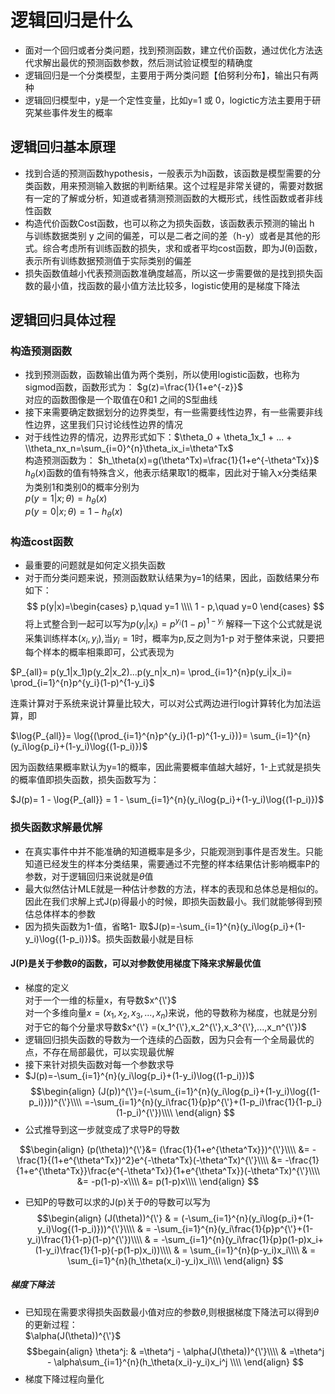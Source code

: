 # 逻辑回归是什么
  - 面对一个回归或者分类问题，找到预测函数，建立代价函数，通过优化方法迭代求解出最优的预测函数参数，然后测试验证模型的精确度
  - 逻辑回归是一个分类模型，主要用于两分类问题【伯努利分布】，输出只有两种
  - 逻辑回归模型中，y是一个定性变量，比如y=1 或 0，logictic方法主要用于研究某些事件发生的概率
## 逻辑回归基本原理
  - 找到合适的预测函数hypothesis，一般表示为h函数，该函数是模型需要的分类函数，用来预测输入数据的判断结果。这个过程是非常关键的，需要对数据有一定的了解或分析，知道或者猜测预测函数的大概形式，线性函数或者非线性函数
  - 构造代价函数Cost函数，也可以称之为损失函数，该函数表示预测的输出 h 与训练数据类别 y 之间的偏差，可以是二者之间的差（h-y）或者是其他的形式。综合考虑所有训练函数的损失，求和或者平均cost函数，即为J(θ)函数，表示所有训练数据预测值于实际类别的偏差
  - 损失函数值越小代表预测函数准确度越高，所以这一步需要做的是找到损失函数的最小值，找函数的最小值方法比较多，logistic使用的是梯度下降法
## 逻辑回归具体过程
### 构造预测函数
  - 找到预测函数，函数输出值为两个类别，所以使用logistic函数，也称为sigmod函数，函数形式为：
                                    $g(z)=\frac{1}{1+e^{-z}}$  
                                    对应的函数图像是一个取值在0和1 之间的S型曲线
  - 接下来需要确定数据划分的边界类型，有一些需要线性边界，有一些需要非线性边界，这里我们只讨论线性边界的情况
  - 对于线性边界的情况，边界形式如下：$\theta_0 + \theta_1x_1 + ... + \\theta_nx_n=\sum_{i=0}^{n}\theta_ix_i=\theta^Tx$  
    构造预测函数为： $h_\theta(x)=g(\theta^Tx)=\frac{1}{1+e^{-\theta^Tx}}$  
    $h_\theta(x)$函数的值有特殊含义，他表示结果取1的概率，因此对于输入x分类结果为类别1和类别0的概率分别为  
    $p(y=1|x;\theta) = h_\theta(x)$  
    $p(y=0|x;\theta) = 1 - h_\theta(x)$
### 构造cost函数
  - 最重要的问题就是如何定义损失函数
  - 对于而分类问题来说，预测函数默认结果为y=1的结果，因此，函数结果分布如下：  
  $$
  p(y|x)=\begin{cases}
  p,\quad y=1 \\\\
  1 - p,\quad y=0
  \end{cases}
  $$
  将上式整合到一起可以写为$p(y_i|x_i)=p^{y_i}(1-p)^{1-y_i}$
  解释一下这个公式就是说采集训练样本($x_i,y_i$),当$y_i=1$时，概率为p,反之则为1-p
  对于整体来说，只要把每个样本的概率相乘即可，公式表现为  
    
  $P_{all}= p(y_1|x_1)p(y_2|x_2)...p(y_n|x_n)= \prod_{i=1}^{n}p(y_i|x_i)= \prod_{i=1}^{n}p^{y_i}(1-p)^{1-y_i}$  
  
  连乘计算对于系统来说计算量比较大，可以对公式两边进行log计算转化为加法运算，即
  
  $\log{P_{all}}= \log{(\prod_{i=1}^{n}p^{y_i}(1-p)^{1-y_i})}= \sum_{i=1}^{n}(y_i\log{p_i}+(1-y_i)\log{(1-p_i)})$  
  
  因为函数结果概率默认为y=1的概率，因此需要概率值越大越好，1-上式就是损失的概率值即损失函数，损失函数写为：  
    
  $J(p)= 1 - \log{P_{all}} = 1 - \sum_{i=1}^{n}(y_i\log{p_i}+(1-y_i)\log{(1-p_i)})$
### 损失函数求解最优解
  - 在真实事件中并不能准确的知道概率是多少，只能观测到事件是否发生。只能知道已经发生的样本分类结果，需要通过不完整的样本结果估计影响概率P的参数，对于逻辑回归来说就是$\theta$值
  - 最大似然估计MLE就是一种估计参数的方法，样本的表现和总体总是相似的。因此在我们求解上式J(p)得最小的时候，即损失函数最小。我们就能够得到预估总体样本的参数
  - 因为损失函数为1-值，省略1- 取$J(p)=-\sum_{i=1}^{n}(y_i\log{p_i}+(1-y_i)\log{(1-p_i)})$。损失函数最小就是目标
#### J(P)是关于参数$\theta$的函数，可以对参数使用梯度下降来求解最优值
  - 梯度的定义  
    对于一个一维的标量x，有导数$x^{\'}$  
    对一个多维向量$x =(x_1,x_2,x_3,...,x_n)$来说，他的导数称为梯度，也就是分别对于它的每个分量求导数$x^{\'} =(x_1^{\'},x_2^{\'},x_3^{\'},...,x_n^{\'})$
  - 逻辑回归损失函数的导数为一个连续的凸函数，因为只会有一个全局最优的点，不存在局部最优，可以实现最优解
  - 接下来针对损失函数对每一个参数求导
  - $J(p)=-\sum_{i=1}^{n}(y_i\log{p_i}+(1-y_i)\log{(1-p_i)})$
   $$\begin{align}
       (J(p))^{\'}=(-\sum_{i=1}^{n}(y_i\log{p_i}+(1-y_i)\log{(1-p_i)}))^{\'}\\\\ 
                  =-\sum_{i=1}^{n}(y_i\frac{1}{p}p^{\'}+(1-p_i)\frac{1}{1-p_i}(1-p_i)^{\'})\\\\
    \end{align}
    $$  
  - 公式推导到这一步就变成了求导P的导数
 
   $$\begin{align}
    (p(\theta))^{\'}&= (\frac{1}{1+e^{\theta^Tx}})^{\'}\\\\
                    &= -\frac{1}{(1+e^{\theta^Tx})^2}e^{-\theta^Tx}(-\theta^Tx)^{\'}\\\\
                    &= -\frac{1}{1+e^{\theta^Tx}}\frac{e^{-\theta^Tx}}{1+e^{\theta^Tx}}(-\theta^Tx)^{\'}\\\\
                    &= -p(1-p)-x\\\\
                    &= p(1-p)x\\\\
   \end{align}
   $$
 
 - 已知P的导数可以求的J(p)关于$\theta$的导数可以写为
  $$\begin{align}
      (J(\theta))^{\'} & = (-\sum_{i=1}^{n}(y_i\log{p_i}+(1-y_i)\log{(1-p_i)}))^{\'}\\\\ 
                       & = -\sum_{i=1}^{n}(y_i\frac{1}{p}p^{\'}+(1-y_i)\frac{1}{1-p}(1-p)^{\'})\\\\
                       & = -\sum_{i=1}^{n}(y_i\frac{1}{p}p(1-p)x_i+(1-y_i)\frac{1}{1-p}(-p(1-p)x_i))\\\\
                       & = \sum_{i=1}^{n}(p-y_i)x_i\\\\
                       & = \sum_{i=1}^{n}(h_\theta(x_i)-y_i)x_i\\\\
    \end{align}
   $$
##### 梯度下降法
- 已知现在需要求得损失函数最小值对应的参数$\theta$,则根据梯度下降法可以得到$\theta$的更新过程：  
  $\alpha(J(\theta))^{\'}$
  $$begain{align}
   \theta^j: & =\theta^j - \alpha(J(\theta))^{\'}\\\\
             & =\theta^j - \alpha\sum_{i=1}^{n}(h_\theta(x_i)-y_i)x_i^j \\\\
  \end{align}
  $$
- 梯度下降过程向量化
